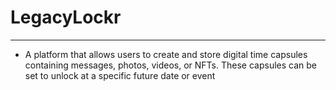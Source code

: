 # LegacyLockr

---

- A platform that allows users to create and store digital time capsules containing messages, photos, videos, or NFTs. These capsules can be set to unlock at a specific future date or event
